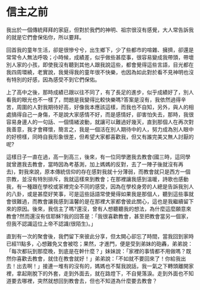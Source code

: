 # 信主之前

我出於一個傳統拜拜的家庭，但對於我們的神明、祖宗很沒有感覺，大人常告訴我的就是它們會保佑你，所以要拜。

回首我的童年生活，卻是很慘兮兮，出生鄉下，少了些都市的喧雜、擁擠，卻還是常常令人無法呼吸；小時候，成績差，似乎做些甚麼事，很容易變成我帶頭，帶壞別人家的小孩，即使我沒有聽到其他人跟我說這些，都會覺得這些言語，目光都在我四周環繞，老實說，我覺得我的童年很不快樂，也因為如此對於看不見神明也沒有特別的好感，因為感受不到它們保佑。

上了高中之後，那時成績已跟以往不同了，有了長足的進步，似乎成績好了，別人看我的眼光也不一樣了，問題是我變得比較快樂嗎?答案是沒有，我依然過得辛苦，周圍的人對我期待好高，好像我本應該這樣，而我也不自知，另外，與人的相處搞得自己一身傷，不是說大家感情不好，而是感情好，卻害怕失去，那時，我很容易身邊人的一句話、一個情緒波動，就讓可以難過好幾天，直到那個人在再次對我善意，我才會釋懷，簡言之，我是一個活在別人期待中的人，努力成為別人眼中的好榜樣，同時自我形象很差，但希望大家都喜歡我，但又有誰完美又無人討厭的呢?

這樣日子一直在過，高一到高三，後來，有一位同學邀我去教會(國三時，這同學就曾邀我去教會，當時因為考基測，加上媽媽的反對，去了一陣子後就沒有再去)，對我來說，原本傳統信仰的存在感對我就十分薄弱，而教會就只是西方一個宗教，並沒有特別排斥，我就這樣來到教會；在那裡讓我感到溫暖，詩歌也感動我，有一種跟在學校或家裡完全不同的感受，因為在學校身旁的人總是告訴我別人的八卦，或是甚麼好笑事，可是這些話語常使覺得如果我是那個人，聽到這些事就會很難過，而教會讓我感到溫馨的是在那裡大家都會彼此關心，這也是我繼續留下來的原因。後來，我信主了嗎?還沒，曾有人想聽聽我的想法，為什麼這麼願意來教會?然而還沒有信耶穌?我的回答是：「我很喜歡教會，甚至把教會當另一個家，但我不認識這位上帝不認識(很陌生)。」

直到有一次的聚會後，我們留下來彼此分享，但太開心卻忘了時間，當我回到家時已經11點多，心想難免又會被唸；果然，才進門，便是受到弟妹的砲轟，弟弟說：「每次都玩到那麼晚，到底是在幹什麼？」妹妹說：「家裡的事情都不用做嗎？既然你喜歡去教會，就住在教會就好！」弟弟說：「不如就不要回來了！你給我出去！出去啊！」接連一堆有的沒有的，媽媽也不幫我說話，我一氣之下轉頭離開家裡，拿起剛脫下的外套，走到外面去，就在路燈下，不自覺落淚。走到外面也不知道要去哪裡，突然就想回到教會去，但也不知道為什麼要去教會？

